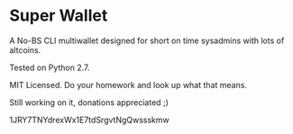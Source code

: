 **Super Wallet**
===

A No-BS CLI multiwallet designed for short on time sysadmins with lots of altcoins.

Tested on Python 2.7.

MIT Licensed. Do your homework and look up what that means.

Still working on it, donations appreciated ;)

1JRY7TNYdrexWx1E7tdSrgvtNgQwssskmw
